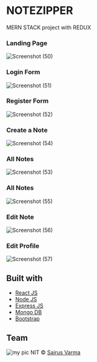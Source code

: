 # NOTEZIPPER
MERN STACK project with REDUX

### Landing Page

![Screenshot (50)](https://github.com/SAIRUSVARMA/NOTEZIPPER/assets/32862374/f00a4e58-875c-4464-95c1-e42c9eaa9392)


### Login Form

![Screenshot (51)](https://github.com/SAIRUSVARMA/NOTEZIPPER/assets/32862374/b6b1f902-8232-4302-8ab2-fa48ce193fb1)


### Register Form

![Screenshot (52)](https://github.com/SAIRUSVARMA/NOTEZIPPER/assets/32862374/127a2038-b642-4dff-8e12-922788a26141)


### Create a Note

![Screenshot (54)](https://github.com/SAIRUSVARMA/NOTEZIPPER/assets/32862374/fd842061-aeb6-466d-a0bc-8805e731e82a)


### All Notes

![Screenshot (53)](https://github.com/SAIRUSVARMA/NOTEZIPPER/assets/32862374/fba13011-9f54-4f32-9459-c56c81cb4957)


### All Notes
![Screenshot (55)](https://github.com/SAIRUSVARMA/NOTEZIPPER/assets/32862374/8229c1e4-7ad2-4fb9-87c8-598cbe3d9dd5)


### Edit Note

![Screenshot (56)](https://github.com/SAIRUSVARMA/NOTEZIPPER/assets/32862374/423eb606-853d-4002-a198-f97f9b8a607a)


### Edit Profile

![Screenshot (57)](https://github.com/SAIRUSVARMA/NOTEZIPPER/assets/32862374/8217ea91-eb50-4240-b87b-6e7e2bab8524)



## Built with 

- [React JS](https://reactjs.org/)
- [Node JS](https://nodejs.org/) 
- [Express JS](https://expressjs.com/)
- [Mongo DB](https://www.mongodb.com/)
- [Bootstrap](http://getbootstrap.com/)


 ## Team
 
 ![my pic](https://github.com/SAIRUSVARMA/NOTEZIPPER/assets/32862374/b329ee20-44ab-4380-ae21-8c63f4450f81)
NIT © [Sairus Varma ](https://github.com/SAIRUSVARMA)
